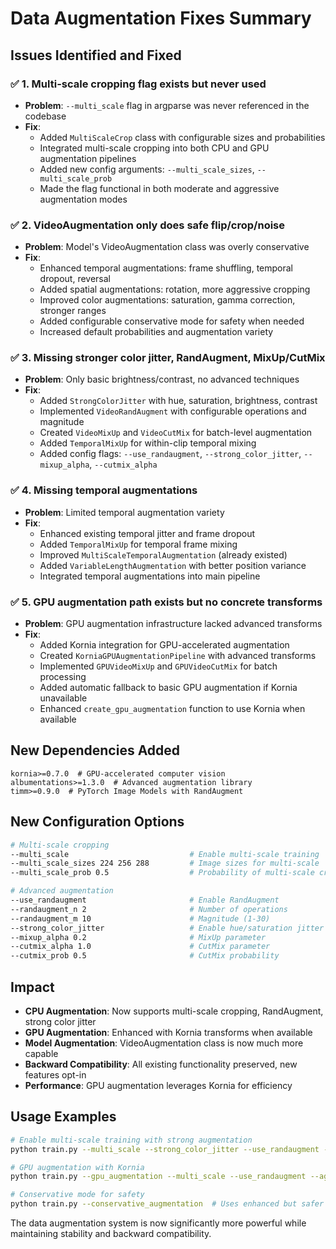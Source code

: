 # Data Augmentation Fixes Summary

## Issues Identified and Fixed

### ✅ 1. Multi-scale cropping flag exists but never used
- **Problem**: `--multi_scale` flag in argparse was never referenced in the codebase
- **Fix**: 
  - Added `MultiScaleCrop` class with configurable sizes and probabilities
  - Integrated multi-scale cropping into both CPU and GPU augmentation pipelines
  - Added new config arguments: `--multi_scale_sizes`, `--multi_scale_prob`
  - Made the flag functional in both moderate and aggressive augmentation modes

### ✅ 2. VideoAugmentation only does safe flip/crop/noise
- **Problem**: Model's VideoAugmentation class was overly conservative
- **Fix**:
  - Enhanced temporal augmentations: frame shuffling, temporal dropout, reversal
  - Added spatial augmentations: rotation, more aggressive cropping
  - Improved color augmentations: saturation, gamma correction, stronger ranges
  - Added configurable conservative mode for safety when needed
  - Increased default probabilities and augmentation variety

### ✅ 3. Missing stronger color jitter, RandAugment, MixUp/CutMix
- **Problem**: Only basic brightness/contrast, no advanced techniques
- **Fix**:
  - Added `StrongColorJitter` with hue, saturation, brightness, contrast
  - Implemented `VideoRandAugment` with configurable operations and magnitude
  - Created `VideoMixUp` and `VideoCutMix` for batch-level augmentation
  - Added `TemporalMixUp` for within-clip temporal mixing
  - Added config flags: `--use_randaugment`, `--strong_color_jitter`, `--mixup_alpha`, `--cutmix_alpha`

### ✅ 4. Missing temporal augmentations
- **Problem**: Limited temporal augmentation variety
- **Fix**:
  - Enhanced existing temporal jitter and frame dropout
  - Added `TemporalMixUp` for temporal frame mixing
  - Improved `MultiScaleTemporalAugmentation` (already existed)
  - Added `VariableLengthAugmentation` with better position variance
  - Integrated temporal augmentations into main pipeline

### ✅ 5. GPU augmentation path exists but no concrete transforms
- **Problem**: GPU augmentation infrastructure lacked advanced transforms
- **Fix**:
  - Added Kornia integration for GPU-accelerated augmentation
  - Created `KorniaGPUAugmentationPipeline` with advanced transforms
  - Implemented `GPUVideoMixUp` and `GPUVideoCutMix` for batch processing
  - Added automatic fallback to basic GPU augmentation if Kornia unavailable
  - Enhanced `create_gpu_augmentation` function to use Kornia when available

## New Dependencies Added

```
kornia>=0.7.0  # GPU-accelerated computer vision
albumentations>=1.3.0  # Advanced augmentation library  
timm>=0.9.0  # PyTorch Image Models with RandAugment
```

## New Configuration Options

```bash
# Multi-scale cropping
--multi_scale                           # Enable multi-scale training
--multi_scale_sizes 224 256 288         # Image sizes for multi-scale
--multi_scale_prob 0.5                  # Probability of multi-scale cropping

# Advanced augmentation
--use_randaugment                       # Enable RandAugment
--randaugment_n 2                       # Number of operations
--randaugment_m 10                      # Magnitude (1-30)
--strong_color_jitter                   # Enable hue/saturation jitter
--mixup_alpha 0.2                       # MixUp parameter
--cutmix_alpha 1.0                      # CutMix parameter
--cutmix_prob 0.5                       # CutMix probability
```

## Impact

- **CPU Augmentation**: Now supports multi-scale cropping, RandAugment, strong color jitter
- **GPU Augmentation**: Enhanced with Kornia transforms when available
- **Model Augmentation**: VideoAugmentation class is now much more capable
- **Backward Compatibility**: All existing functionality preserved, new features opt-in
- **Performance**: GPU augmentation leverages Kornia for efficiency

## Usage Examples

```bash
# Enable multi-scale training with strong augmentation
python train.py --multi_scale --strong_color_jitter --use_randaugment --extreme_augmentation

# GPU augmentation with Kornia
python train.py --gpu_augmentation --multi_scale --use_randaugment --aggressive_augmentation

# Conservative mode for safety
python train.py --conservative_augmentation  # Uses enhanced but safer settings
```

The data augmentation system is now significantly more powerful while maintaining stability and backward compatibility. 